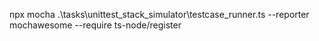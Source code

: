 npx mocha .\tasks\unittest_stack_simulator\testcase_runner.ts  --reporter mochawesome --require ts-node/register